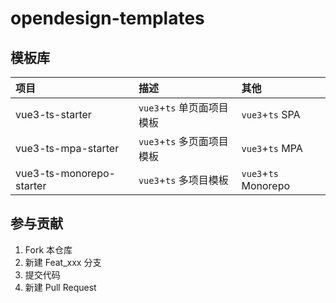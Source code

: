 # opendesign-templates

## 模板库

项目 | 描述 | 其他
:- | :- | :-
vue3-ts-starter | `vue3`+`ts` 单页面项目模板 | `vue3`+`ts` SPA
vue3-ts-mpa-starter | `vue3`+`ts` 多页面项目模板 | `vue3`+`ts` MPA
vue3-ts-monorepo-starter | `vue3`+`ts` 多项目模板 | `vue3`+`ts` Monorepo

## 参与贡献

1.  Fork 本仓库
2.  新建 Feat_xxx 分支
3.  提交代码
4.  新建 Pull Request

